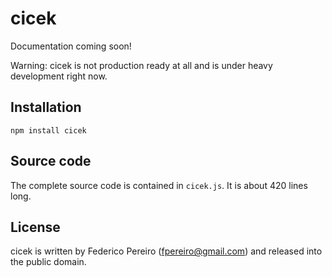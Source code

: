 # cicek

Documentation coming soon!

Warning: cicek is not production ready at all and is under heavy development right now.

## Installation

`npm install cicek`

## Source code

The complete source code is contained in `cicek.js`. It is about 420 lines long.

## License

cicek is written by Federico Pereiro (fpereiro@gmail.com) and released into the public domain.
